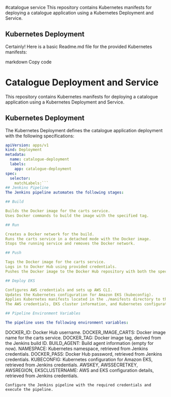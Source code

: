 #catalogue service
This repository contains Kubernetes manifests for deploying a catalogue application using a Kubernetes Deployment and Service.

## Kubernetes Deployment

Certainly! Here is a basic Readme.md file for the provided Kubernetes manifests:

markdown
Copy code
# Catalogue Deployment and Service

This repository contains Kubernetes manifests for deploying a catalogue application using a Kubernetes Deployment and Service.

## Kubernetes Deployment

The Kubernetes Deployment defines the catalogue application deployment with the following specifications:

```yaml
apiVersion: apps/v1
kind: Deployment
metadata:
  name: catalogue-deployment
  labels: 
    app: catalogue-deployment
spec:
  selector:
    matchLabels:```
## Jenkins Pipeline
The Jenkins pipeline automates the following stages:

## Build

Builds the Docker image for the carts service.
Uses Docker commands to build the image with the specified tag.

## Run

Creates a Docker network for the build.
Runs the carts service in a detached mode with the Docker image.
Stops the running service and removes the Docker network.

## Push

Tags the Docker image for the carts service.
Logs in to Docker Hub using provided credentials.
Pushes the Docker image to the Docker Hub repository with both the specified tag and the "latest" tag.

## Deploy EKS

Configures AWS credentials and sets up AWS CLI.
Updates the Kubernetes configuration for Amazon EKS (kubeconfig).
Applies Kubernetes manifests located in the ./manifests directory to the specified namespace.
The AWS credentials, EKS cluster information, and Kubernetes configuration are retrieved from Jenkins credentials.

## Pipeline Environment Variables

The pipeline uses the following environment variables:
```
  DOCKER_ID: Docker Hub username.
  DOCKER_IMAGE_CARTS: Docker image name for the carts service.
  DOCKER_TAG: Docker image tag, derived from the Jenkins build ID.
  BUILD_AGENT: Build agent information (empty for now).
  NAMESPACE: Kubernetes namespace, retrieved from Jenkins credentials.
  DOCKER_PASS: Docker Hub password, retrieved from Jenkins credentials.
  KUBECONFIG: Kubernetes configuration for Amazon EKS, retrieved from Jenkins credentials.
  AWSKEY, AWSSECRETKEY, AWSREGION, EKSCLUSTERNAME: AWS and EKS configuration details, retrieved from Jenkins credentials.
```
Configure the Jenkins pipeline with the required credentials and execute the pipeline.
